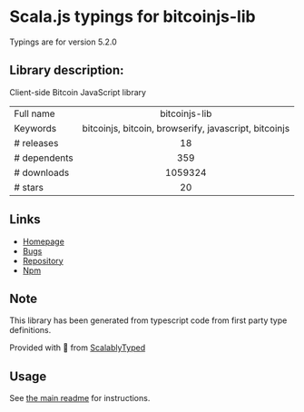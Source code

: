 
# Scala.js typings for bitcoinjs-lib

Typings are for version 5.2.0

## Library description:
Client-side Bitcoin JavaScript library

|                    |                 |
| ------------------ | :-------------: |
| Full name          | bitcoinjs-lib |
| Keywords           | bitcoinjs, bitcoin, browserify, javascript, bitcoinjs |
| # releases         | 18 |
| # dependents       | 359 |
| # downloads        | 1059324 |
| # stars            | 20 |

## Links
- [Homepage](https://github.com/bitcoinjs/bitcoinjs-lib#readme)
- [Bugs](https://github.com/bitcoinjs/bitcoinjs-lib/issues)
- [Repository](https://github.com/bitcoinjs/bitcoinjs-lib)
- [Npm](https://www.npmjs.com/package/bitcoinjs-lib)
    


## Note
This library has been generated from typescript code from first party type definitions.

Provided with :purple_heart: from [ScalablyTyped](https://github.com/oyvindberg/ScalablyTyped)

## Usage
See [the main readme](../../readme.md) for instructions.


